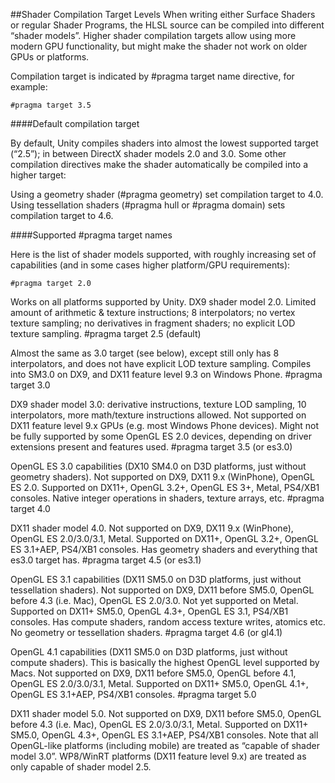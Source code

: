 ##Shader Compilation Target Levels
When writing either Surface Shaders or regular Shader Programs, the HLSL source can be compiled into different “shader models”. Higher shader compilation targets allow using more modern GPU functionality, but might make the shader not work on older GPUs or platforms.

Compilation target is indicated by #pragma target name directive, for example:

    #pragma target 3.5
    
####Default compilation target

By default, Unity compiles shaders into almost the lowest supported target (“2.5”); in between DirectX shader models 2.0 and 3.0. Some other compilation directives make the shader automatically be compiled into a higher target:

Using a geometry shader (#pragma geometry) set compilation target to 4.0.
Using tessellation shaders (#pragma hull or #pragma domain) sets compilation target to 4.6.

####Supported #pragma target names

Here is the list of shader models supported, with roughly increasing set of capabilities (and in some cases higher platform/GPU requirements):

    #pragma target 2.0

Works on all platforms supported by Unity. DX9 shader model 2.0.
Limited amount of arithmetic & texture instructions; 8 interpolators; no vertex texture sampling; no derivatives in fragment shaders; no explicit LOD texture sampling.
#pragma target 2.5 (default)

Almost the same as 3.0 target (see below), except still only has 8 interpolators, and does not have explicit LOD texture sampling.
Compiles into SM3.0 on DX9, and DX11 feature level 9.3 on Windows Phone.
#pragma target 3.0

DX9 shader model 3.0: derivative instructions, texture LOD sampling, 10 interpolators, more math/texture instructions allowed.
Not supported on DX11 feature level 9.x GPUs (e.g. most Windows Phone devices).
Might not be fully supported by some OpenGL ES 2.0 devices, depending on driver extensions present and features used.
#pragma target 3.5 (or es3.0)

OpenGL ES 3.0 capabilities (DX10 SM4.0 on D3D platforms, just without geometry shaders).
Not supported on DX9, DX11 9.x (WinPhone), OpenGL ES 2.0.
Supported on DX11+, OpenGL 3.2+, OpenGL ES 3+, Metal, PS4/XB1 consoles.
Native integer operations in shaders, texture arrays, etc.
#pragma target 4.0

DX11 shader model 4.0.
Not supported on DX9, DX11 9.x (WinPhone), OpenGL ES 2.0/3.0/3.1, Metal.
Supported on DX11+, OpenGL 3.2+, OpenGL ES 3.1+AEP, PS4/XB1 consoles.
Has geometry shaders and everything that es3.0 target has.
#pragma target 4.5 (or es3.1)

OpenGL ES 3.1 capabilities (DX11 SM5.0 on D3D platforms, just without tessellation shaders).
Not supported on DX9, DX11 before SM5.0, OpenGL before 4.3 (i.e. Mac), OpenGL ES 2.0/3.0. Not yet supported on Metal.
Supported on DX11+ SM5.0, OpenGL 4.3+, OpenGL ES 3.1, PS4/XB1 consoles.
Has compute shaders, random access texture writes, atomics etc. No geometry or tessellation shaders.
#pragma target 4.6 (or gl4.1)

OpenGL 4.1 capabilities (DX11 SM5.0 on D3D platforms, just without compute shaders). This is basically the highest OpenGL level supported by Macs.
Not supported on DX9, DX11 before SM5.0, OpenGL before 4.1, OpenGL ES 2.0/3.0/3.1, Metal.
Supported on DX11+ SM5.0, OpenGL 4.1+, OpenGL ES 3.1+AEP, PS4/XB1 consoles.
#pragma target 5.0

DX11 shader model 5.0.
Not supported on DX9, DX11 before SM5.0, OpenGL before 4.3 (i.e. Mac), OpenGL ES 2.0/3.0/3.1, Metal.
Supported on DX11+ SM5.0, OpenGL 4.3+, OpenGL ES 3.1+AEP, PS4/XB1 consoles.
Note that all OpenGL-like platforms (including mobile) are treated as “capable of shader model 3.0”. WP8/WinRT platforms (DX11 feature level 9.x) are treated as only capable of shader model 2.5.